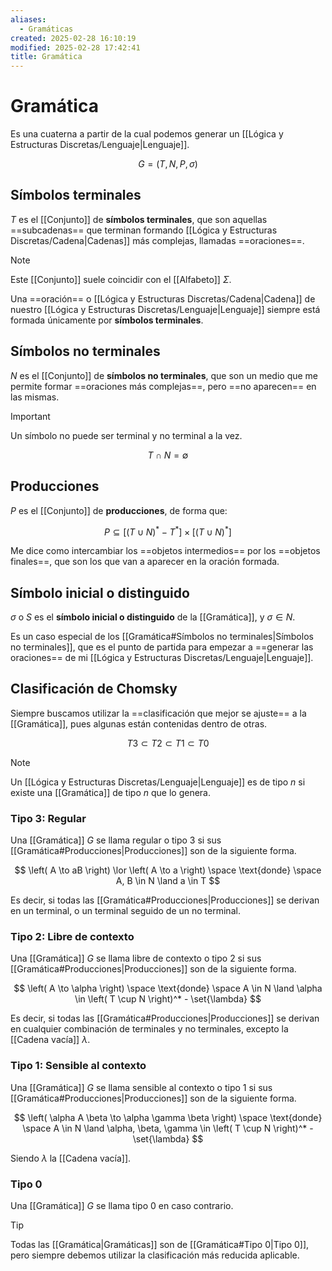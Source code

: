 ```yaml
---
aliases:
  - Gramáticas
created: 2025-02-28 16:10:19
modified: 2025-02-28 17:42:41
title: Gramática
---
```


# Gramática

Es una cuaterna a partir de la cual podemos generar un [[Lógica y Estructuras Discretas/Lenguaje|Lenguaje]].

$$
G = (T, N, P, \sigma)
$$

## Símbolos terminales

$T$ es el [[Conjunto]] de **símbolos terminales**, que son aquellas ==subcadenas== que terminan formando [[Lógica y Estructuras Discretas/Cadena|Cadenas]] más complejas, llamadas ==oraciones==.

> [!note]
> Este [[Conjunto]] suele coincidir con el [[Alfabeto]] $\Sigma$.

Una ==oración== o [[Lógica y Estructuras Discretas/Cadena|Cadena]] de nuestro [[Lógica y Estructuras Discretas/Lenguaje|Lenguaje]] siempre está formada únicamente por **símbolos terminales**.

## Símbolos no terminales

$N$ es el [[Conjunto]] de **símbolos no terminales**, que son un medio que me permite formar ==oraciones más complejas==, pero ==no aparecen== en las mismas.

> [!important]
> Un símbolo no puede ser terminal y no terminal a la vez.
>
> $$
> T \cap N = \emptyset
> $$

## Producciones

$P$ es el [[Conjunto]] de **producciones**, de forma que:

$$
P \subseteq \left[ \left( T \cup N \right)^* - T^* \right] \times \left[ \left( T \cup N \right)^* \right]
$$

Me dice como intercambiar los ==objetos intermedios== por los ==objetos finales==, que son los que van a aparecer en la oración formada.

## Símbolo inicial o distinguido

$\sigma$ o $S$ es el **símbolo inicial o distinguido** de la [[Gramática]], y $\sigma \in N$.

Es un caso especial de los [[Gramática#Símbolos no terminales|Símbolos no terminales]], que es el punto de partida para empezar a ==generar las oraciones== de mi [[Lógica y Estructuras Discretas/Lenguaje|Lenguaje]].

## Clasificación de Chomsky

Siempre buscamos utilizar la ==clasificación que mejor se ajuste== a la [[Gramática]], pues algunas están contenidas dentro de otras.

$$
T3 \subset T2 \subset T1 \subset T0
$$

> [!note]
> Un [[Lógica y Estructuras Discretas/Lenguaje|Lenguaje]] es de tipo $n$ si existe una [[Gramática]] de tipo $n$ que lo genera.

### Tipo 3: Regular

Una [[Gramática]] $G$ se llama regular o tipo 3 si sus [[Gramática#Producciones|Producciones]] son de la siguiente forma.

$$
\left( A \to aB \right)
\lor
\left( A \to a \right)
\space \text{donde} \space
A, B \in N \land a \in T
$$

Es decir, si todas las [[Gramática#Producciones|Producciones]] se derivan en un terminal, o un terminal seguido de un no terminal.

### Tipo 2: Libre de contexto

Una [[Gramática]] $G$ se llama libre de contexto o tipo 2 si sus [[Gramática#Producciones|Producciones]] son de la siguiente forma.

$$
\left( A \to \alpha \right)
\space \text{donde} \space
A \in N \land \alpha \in \left( T \cup N \right)^* - \set{\lambda}
$$

Es decir, si todas las [[Gramática#Producciones|Producciones]] se derivan en cualquier combinación de terminales y no terminales, excepto la [[Cadena vacía]] $\lambda$.

### Tipo 1: Sensible al contexto

Una [[Gramática]] $G$ se llama sensible al contexto o tipo 1 si sus [[Gramática#Producciones|Producciones]] son de la siguiente forma.

$$
\left( \alpha A \beta \to \alpha \gamma \beta \right)
\space \text{donde} \space
A \in N \land \alpha, \beta, \gamma \in \left( T \cup N \right)^* - \set{\lambda}
$$

Siendo $\lambda$ la [[Cadena vacía]].

### Tipo 0

Una [[Gramática]] $G$ se llama tipo 0 en caso contrario.

> [!tip]
> Todas las [[Gramática|Gramáticas]] son de [[Gramática#Tipo 0|Tipo 0]], pero siempre debemos utilizar la clasificación más reducida aplicable.
